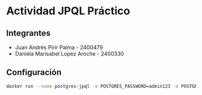# Actividad JPQL Práctico

## Integrantes
- Juan Andrés Pirir Palma - 2400479
- Daniela Marisabel Lopez Aroche - 2400330

## Configuración
```bash
docker run --name postgres-jpql -e POSTGRES_PASSWORD=admin123 -e POSTGRES_USER=postgres -e POSTGRES_DB=jpql -p 5432:5432 -d postgres
